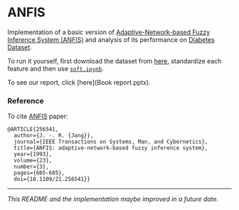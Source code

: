 # ANFIS

Implementation of a basic version of [Adaptive-Network-based Fuzzy Inference System (ANFIS)](https://ieeexplore.ieee.org/document/256541) and analysis of its performance on [Diabetes Dataset](https://www.kaggle.com/uciml/pima-indians-diabetes-database).

To run it yourself, first download the dataset from [here](https://www.kaggle.com/uciml/pima-indians-diabetes-database), standardize each feature and then use [`soft.ipynb`](soft.ipynb).

To see our report, click [here](Book report.pptx).

### Reference
To cite [ANFIS](https://ieeexplore.ieee.org/document/256541) paper:
```
@ARTICLE{256541,
  author={J. -. R. {Jang}},
  journal={IEEE Transactions on Systems, Man, and Cybernetics}, 
  title={ANFIS: adaptive-network-based fuzzy inference system}, 
  year={1993},
  volume={23},
  number={3},
  pages={665-685},
  doi={10.1109/21.256541}}
```


---
*This README and the implementation maybe improved in a future date.*

